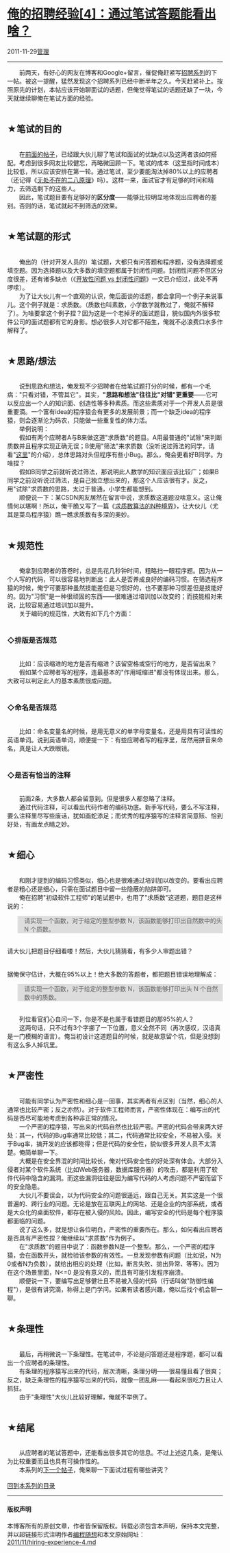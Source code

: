 <!DOCTYPE html>
<html xmlns="http://www.w3.org/1999/xhtml" xml:lang="zh-CN">
<head>
<meta http-equiv="Content-Type" content="text/html; charset=utf-8" />
<meta name="generator" content="Python script by program.think@gmail.com" />
<meta name="provider" content="program-think.blogspot.com" />
<link type="text/css" rel="stylesheet" href="../../css/program-think.css" />
<title>俺的招聘经验[4]：通过笔试答题能看出啥？ - 编程随想的博客</title>
</head>
<body>
<div id="main" style="width:100%;">
<h1><a href="../../index.md" title="回到首页">俺的招聘经验[4]：通过笔试答题能看出啥？</a></h1>
<div class="post-info"><span class="date-header">2011-11-29</span><a href="../../tags/E7AEA1E79086.md" class="tag">管理</a> </div>
<hr>
<div class="post">
&#12288;&#12288;前两天，有好心的网友在博客和Google+留言，催促俺赶紧写<a href="../../2011/03/hiring-experience-0.md">招聘系列</a>的下一帖。被这一提醒，猛然发现这个招聘系列已经中断半年之久。今天赶紧补上。按照原先的计划，本帖应该开始聊面试的话题，但俺觉得笔试的话题还缺了一块，今天就继续聊俺在笔试方面的经验。<!--program-think--><br /><br /><h2>★笔试的目的</h2><br />&#12288;&#12288;在<a href="../../2011/03/hiring-experience-1.md">前面的帖子</a>，已经跟大伙儿聊了笔试和面试的优缺点以及这两者该如何搭配。考虑到很多网友比较健忘，再略微回顾一下。笔试的成本（这里指时间成本）比较低，所以应该安排在第一轮。通过笔试，至少要能淘汰掉80%以上的应聘者（还记得《<a href="../../2009/02/80-20-principle-0-overview.md">无处不在的二八原理</a>》吗）。这样一来，面试官才有足够的时间和精力，去筛选剩下的这些人。<br />&#12288;&#12288;因此，笔试题目要有足够好的<b>区分度</b>——能够比较明显地体现出应聘者的差别。否则的话，笔试就起不到筛选的效果。<br /><br /><h2>★笔试题的形式</h2><br />&#12288;&#12288;俺出的（针对开发人员的）笔试题，大都只有问答题和程序题，没有选择题或填空题。因为选择题以及大多数的填空题都属于封闭性问题。封闭性问题不但区分度很差，还有诸多缺点（《<a href="../../2011/05/hiring-experience-3.md">开放性问题 vs 封闭性问题</a>》一文已介绍过，此处不再啰嗦）。<br />&#12288;&#12288;为了让大伙儿有一个直观的认识，俺后面谈的话题，都会拿同一个例子来说事儿。这个例子就是：求质数。（质数也叫素数，小学数学就教过了，俺就不解释了）。为啥要拿这个例子捏？因为这是一个老掉牙的面试题目，貌似国内外很多软件公司的面试题都有它的身影。想必很多人对它都不陌生，俺就不必浪费口水多作解释了。<br /><br /><h2>★思路/想法</h2><br />&#12288;&#12288;说到思路和想法，俺发现不少招聘者在给笔试题打分的时候，都有一个毛病："只看对错，不管其它"。其实，<b>"思路和想法"往往比"对错"更重要</b>——它可以反应出一个人的知识面、创造性等多种素质。而这些素质对于一个开发人员是很重要滴。一个富有idea的程序猿会有更多的发展前景；而一个缺乏idea的程序猿，则会逐渐沦为码农，只能做一些重复性的体力活。<br />&#12288;&#12288;举例说明：<br />&#12288;&#12288;假如有两个应聘者A与B来做这道"求质数"的题目。A用最普通的"试除"来判断质数并且程序实现正确无误；B使用"筛法"来求质数（没听说过筛法的同学，请看"<a href="http://zh.wikipedia.org/zh-cn/%E5%9F%83%E6%8B%89%E6%89%98%E6%96%AF%E7%89%B9%E5%B0%BC%E7%AD%9B%E6%B3%95" target="_blank" rel="nofollow">这里</a>"的介绍），总体思路对头但程序有些小Bug。那么，俺会更看好B同学。为啥捏？<br />&#12288;&#12288;假如B同学之前就听说过筛法，那说明此人数学的知识面应该比较广；如果B同学之前没听说过筛法，是自己独立想出来的，那这个人应该很有才。反之，用"试除"求质数的思路，太过于普通，小学生都能想到。<br />&#12288;&#12288;顺便说一下：某CSDN网友居然在留言中说，求质数这道题没啥意义。这让俺情何以堪啊！所以，俺干脆又写了一篇《<a href="../../2011/12/prime-algorithm-1.md">求质数算法的N种境界</a>》，让大伙儿（尤其是菜鸟程序猿）瞧一瞧求质数有多深的奥妙。<br /><br /><h2>★规范性</h2><br />&#12288;&#12288;俺拿到应聘者的答卷时，总是先花几秒钟时间，粗略扫一眼程序题。因为从一个人写的代码，可以很容易地判断出：此人是否养成良好的编码习惯。在筛选程序猿的时候，俺宁可要那种虽然技能差但是习惯好的，也不要那种习惯差但是技能好的。因为"习惯"是一种很顽固的东西——很难通过培训加以改变的；而技能相对来说，比较容易通过培训加以提升。<br />&#12288;&#12288;关于编码的规范性，大致有如下几个方面：<br /><br /><h3>◇排版是否规范</h3><br />&#12288;&#12288;比如：应该缩进的地方是否有缩进？该留空格或空行的地方，是否留出来？<br />&#12288;&#12288;假如某个应聘者写的程序，连最基本的"作用域缩进"都没有体现出来。那么，大致可以判定此人的基本素质很成问题。<br /><br /><h3>◇命名是否规范</h3><br />&#12288;&#12288;比如：命名变量名的时候，是用无意义的单字母变量名，还是用具有可读性的英语单词。说到英语单词，顺便提一下：有些应聘者写的程序里，居然用拼音来命名，真是让人大跌眼镜。<br /><br /><h3>◇是否有恰当的注释</h3><br />&#12288;&#12288;前面2条，大多数人都会留意到。但是很多人都忽略了注释。<br />&#12288;&#12288;通过代码注释，可以看出代码作者的编码功底。新手写代码，要么不写注释，要么注释里尽写些废话，犹如画蛇添足；而优秀的程序猿写的注释言简意赅、恰到好处，有画龙点睛之妙。<br /><br /><h2>★细心</h2><br />&#12288;&#12288;和刚才提到的编码习惯类似，细心也是很难通过培训加以改变的。要看出应聘者是粗心还是细心，只需在面试题目中留一些隐蔽的陷阱即可。<br />&#12288;&#12288;俺在招聘"初级软件工程师"的笔试题中，也用了"求质数"这道题，题目是这样说的：<br /><blockquote style="background-color:#DDD;">请实现一个函数，对于给定的整型参数 N，该函数能够打印出自然数中的头 N 个质数。</blockquote><br />请大伙儿把题目仔细看喽！然后，大伙儿猜猜看，有多少人审题出错？<br /><br /><br />据俺保守估计，大概在95%以上！绝大多数的答题者，都把题目错误地理解成：<br /><blockquote style="background-color:#DDD;">请实现一个函数，对于给定的整型参数 N，该函数能够打印出头 N 个自然数中的质数。</blockquote><br />&#12288;&#12288;列位看官扪心自问一下，你是不是也属于看错题目的那95%的人？<br />&#12288;&#12288;这两句话，只不过有3个字挪了一下位置，意义全然不同（再次感叹，汉语真是一门模糊的语言）。俺当初设计这道题目的时候，就是故意留个坑，但是没想到有这么多人掉坑里。<br /><br /><h2>★严密性</h2><br />&#12288;&#12288;可能有同学认为严密性和细心是一回事，其实两者有点区别（当然，细心的人通常也比较严密；反之亦然）。对于软件工程师而言，严密性体现在：编写出的代码是否尽可能地考虑到各种非正常的情况。<br />&#12288;&#12288;一个严密的程序猿，写出来的代码自然也比较严密。严密的代码会带来两大好处：其一，代码的Bug率通常比较低；其二，代码通常比较安全，不易被入侵。关于Bug率，搞开发的应该都晓得；但是代码的安全性，貌似很多开发人员不太清楚。俺简单聊一下。<br />&#12288;&#12288;大概是在安全界混的时间比较长，俺对代码安全性的好处深有体会。大部分入侵者对某个软件系统（比如Web服务器，数据库服务器）的攻击，都是利用了软件代码中隐含的漏洞。而这些漏洞往往是因为编写代码的人考虑问题不严密而留下的安全隐患。<br />&#12288;&#12288;大伙儿不要误会，以为代码安全的问题很遥远，跟自己无关。其实这是一个很普遍的、跨行业的问题。无论是放在互联网上的网站、还是企业的内部系统，或者是大众化的桌面软件，都存在被入侵的风险。因此，编写安全的代码是每个程序猿都面临的问题。<br />&#12288;&#12288;说了这么多，就是想让各位明白，严密性的重要所在。那么，如何看出应聘者是否具有严密性捏？俺继续以"求质数"作为例子。<br />&#12288;&#12288;在"求质数"的题目中说了：函数参数N是一个整型。那么，一个严密的程序猿，会在函数开头，就检验该参数的有效性。一旦发现参数有问题（比如说，N为0或者N为负数），就给出相应的处理（比如，断言失败、抛出异常、等等）。因为在这个场景里面，N&lt;=0 是没有意义的，而且有可能引发程序崩溃。<br />&#12288;&#12288;顺便说一下，要编写出足够健壮且不易被入侵的代码（行话叫做"防御性编程"），是很有讲究滴，称得上是门学问。如果有读者感兴趣，俺以后找个机会聊一聊。<br /><br /><h2>★条理性</h2><br />&#12288;&#12288;最后，再稍微说一下条理性。在笔试中，不论是问答题还是程序题，都可以看出一个应聘者的条理性。<br />&#12288;&#12288;有条理的程序猿写出来的代码，层次清晰，条理分明——很易懂且看了很爽；反之，缺乏条理性的程序猿写出来的代码，就像一团乱麻——看起来很吃力且让人抓狂。<br />&#12288;&#12288;由于"条理性"大伙儿比较好理解，俺就不举例了。<br /><br /><h2>★结尾</h2><br />&#12288;&#12288;从应聘者的笔试答题中，还能看出很多其它的信息。不过上述这几条，是俺认为比较重要而且也具有可操作性的。<br />&#12288;&#12288;本系列的<a href="../../2012/12/hiring-experience-5.md">下一个帖子</a>，俺来聊一下面试过程有哪些讲究？<br /><br /><a href="../../2011/03/hiring-experience-0.md#index">回到本系列的目录</a><div class="blogger-post-footer">
</div>
<hr>
<div class="copyright">
<h4>版权声明</h4>
本博客所有的原创文章，作者皆保留版权。转载必须包含本声明，保持本文完整，并以超链接形式注明作者<a href="mailto:program.think@gmail.com">编程随想</a>和本文原始网址：<br>
<a href="2011/11/hiring-experience-4.md">2011/11/hiring-experience-4.md</a>
</div>
</div>
</body>
</html>
